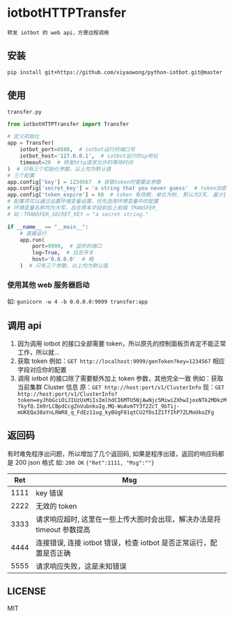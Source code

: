 # iotbotHTTPTransfer

`转发 iotbot 的 web api，方便远程调用`

## 安装

```shell
pip install git+https://github.com/xiyaowong/python-iotbot.git@master
```

## 使用

`transfer.py`

```python
from iotbotHTTPTransfer import Transfer

# 定义初始化
app = Transfer(
    iotbot_port=8888,  # iotbot运行的端口号
    iotbot_host='127.0.0.1',  # iotbot运行的ip地址
    timeout=20  # 转发http请求允许的等待时间
)  # 只有三个初始化参数，以上均为默认值
# 三个配置
app.config['key'] = 1234567  # 获取token时需要此参数
app.config['secret_key'] = 'a string that you never guess'  # token加密秘钥，要保证特别复杂
app.config['token_expire'] = 60  # token 有效期，单位为秒, 默认为3天, 最少1分钟以上
# 配置项可以通过设置环境变量设置，优先选用环境变量中的配置
# 环境变量名称均为大写，且在原本字段前加上前缀 TRANSFER_
# 如：TRANSFER_SECRET_KEY = "a secret string."

if __name__ == "__main__":
    # 直接运行
    app.run(
        port=9999,  # 监听的端口
        log=True,  # 日志开关
        host='0.0.0.0'  # 略
    )  # 只有三个参数，以上均为默认值
```

### 使用其他 web 服务器启动

如: `gunicorn -w 4 -b 0.0.0.0:9999 transfer:app`

## 调用 api

1. 因为调用 iotbot 的接口全部需要 token，所以原先的控制面板页肯定不能正常工作，所以就...
2. 获取 token
   例如：`GET http://localhost:9999/genToken?key=1234567` 相应字段对应你的配置
3. 调用 iotbot 的接口除了需要额外加上 token 参数，其他完全一致
   例如：获取当前集群 Cluster 信息
   原：`GET http://host:port/v1/ClusterInfo`
   现：`GET http://host:port/v1/ClusterInfo?token=eyJhbGciOiJIUzUxMiIsImlhdCI6MTU5NjAwNjc5MiwiZXhwIjoxNTk2MDkzMTkyfQ.Im9rLCBpdCcgZnVubnkuIg.MQ-WuAvmTY3f2ZcT_9bTij-mUKEQa38aYnLRWR8_q_FdEz11ug_kyBUgF81qtCU2fDsIZ1TfIhP7ZLMoUkoZFg`

## 返回码

有时难免程序出问题，所以增加了几个返回码, 如果是程序出错，返回的响应码都是 200 json 格式
如: `200 OK` `{"Ret":1111, "Msg":""}`

| Ret  | Msg                                                                     |
| ---- | ----------------------------------------------------------------------- |
| 1111 | key 错误                                                                |
| 2222 | 无效的 token                                                            |
| 3333 | 请求响应超时, 这里在一些上传大图时会出现，解决办法是将 timeout 参数提高 |
| 4444 | 连接错误, 连接 iotbot 错误，检查 iotbot 是否正常运行，配置是否正确      |
| 5555 | 请求响应失败，这是未知错误                                              |

## LICENSE

MIT

